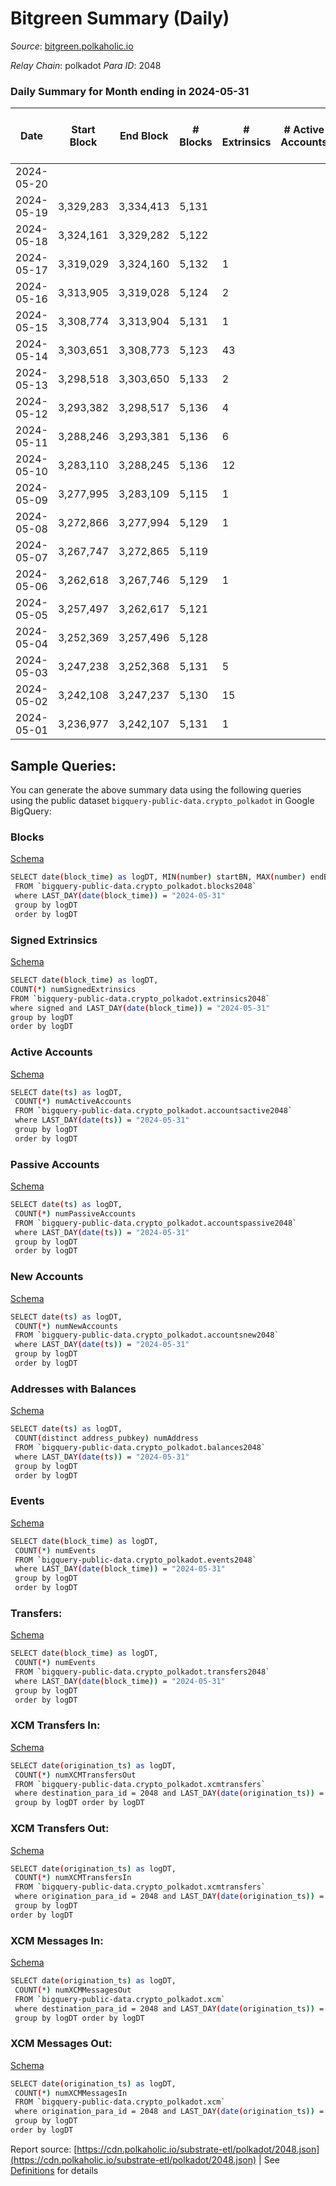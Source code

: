 # Bitgreen Summary (Daily)

_Source_: [bitgreen.polkaholic.io](https://bitgreen.polkaholic.io)

*Relay Chain*: polkadot
*Para ID*: 2048



### Daily Summary for Month ending in 2024-05-31


| Date    | Start Block | End Block | # Blocks | # Extrinsics | # Active Accounts | # Passive Accounts | # New Accounts | # Addresses | # Events  | # Transfers ($USD) | # XCM Transfers In ($USD) | # XCM Transfers Out ($USD) | # XCM In | # XCM Out | Issues |
|---------|-------------|-----------|----------|--------------|-------------------|--------------------|----------------|-------------|-----------|--------------------|---------------------------|----------------------------|----------|-----------|--------|
| 2024-05-20 |  |  |  |  |  |  |  |  |  |   |   |   |  |  |  |
| 2024-05-19 | 3,329,283 | 3,334,413 | 5,131 |  |  |  |  | 1,666 | 217,557 |   |   |   |  |  |  |
| 2024-05-18 | 3,324,161 | 3,329,282 | 5,122 |  |  |  |  | 1,666 | 217,141 |   |   |   |  |  |  |
| 2024-05-17 | 3,319,029 | 3,324,160 | 5,132 | 1 |  |  |  | 1,666 | 217,610 | 1  |   |   |  |  |  |
| 2024-05-16 | 3,313,905 | 3,319,028 | 5,124 | 2 |  |  |  | 1,666 | 217,260 | 2  |   |   |  |  |  |
| 2024-05-15 | 3,308,774 | 3,313,904 | 5,131 | 1 |  |  |  | 1,666 | 217,668 | 25  |   |   |  |  |  |
| 2024-05-14 | 3,303,651 | 3,308,773 | 5,123 | 43 |  |  |  | 1,641 | 216,415 | 41  |   |   |  |  |  |
| 2024-05-13 | 3,298,518 | 3,303,650 | 5,133 | 2 |  |  |  | 1,638 | 216,832 |   |   |   |  |  |  |
| 2024-05-12 | 3,293,382 | 3,298,517 | 5,136 | 4 |  |  |  | 1,638 | 217,802 | 2  |   |   |  |  |  |
| 2024-05-11 | 3,288,246 | 3,293,381 | 5,136 | 6 |  |  |  | 1,638 | 217,822 | 4  |   |   |  |  |  |
| 2024-05-10 | 3,283,110 | 3,288,245 | 5,136 | 12 |  |  |  | 1,635 | 217,879 | 12  |   |   |  |  |  |
| 2024-05-09 | 3,277,995 | 3,283,109 | 5,115 | 1 |  |  |  | 1,632 | 216,906 | 1  |   |   |  |  |  |
| 2024-05-08 | 3,272,866 | 3,277,994 | 5,129 | 1 |  |  |  | 1,631 | 218,836 |   |   |   |  |  |  |
| 2024-05-07 | 3,267,747 | 3,272,865 | 5,119 |  |  |  |  | 1,631 | 219,087 |   |   |   |  |  |  |
| 2024-05-06 | 3,262,618 | 3,267,746 | 5,129 | 1 |  |  |  | 1,631 | 219,781 | 60  |   |   |  |  |  |
| 2024-05-05 | 3,257,497 | 3,262,617 | 5,121 |  |  |  |  | 1,571 | 219,185 |   |   |   |  |  |  |
| 2024-05-04 | 3,252,369 | 3,257,496 | 5,128 |  |  |  |  | 1,571 | 219,459 |   |   |   |  |  |  |
| 2024-05-03 | 3,247,238 | 3,252,368 | 5,131 | 5 |  |  |  | 1,572 | 219,330 |   |   |   |  |  |  |
| 2024-05-02 | 3,242,108 | 3,247,237 | 5,130 | 15 |  |  |  | 1,571 | 219,256 | 3  |   |   |  |  |  |
| 2024-05-01 | 3,236,977 | 3,242,107 | 5,131 | 1 |  |  |  | 1,569 | 215,519 |   |   |   |  |  |  |

## Sample Queries:
You can generate the above summary data using the following queries using the public dataset `bigquery-public-data.crypto_polkadot` in Google BigQuery:


### Blocks 

[Schema](https://github.com/colorfulnotion/substrate-etl/blob/main/schema/blocks.json)

```bash
SELECT date(block_time) as logDT, MIN(number) startBN, MAX(number) endBN, COUNT(*) numBlocks 
 FROM `bigquery-public-data.crypto_polkadot.blocks2048`  
 where LAST_DAY(date(block_time)) = "2024-05-31" 
 group by logDT 
 order by logDT
```

### Signed Extrinsics 

[Schema](https://github.com/colorfulnotion/substrate-etl/blob/main/schema/extrinsics.json)

```bash
SELECT date(block_time) as logDT, 
COUNT(*) numSignedExtrinsics 
FROM `bigquery-public-data.crypto_polkadot.extrinsics2048`  
where signed and LAST_DAY(date(block_time)) = "2024-05-31" 
group by logDT 
order by logDT
```

### Active Accounts 

[Schema](https://github.com/colorfulnotion/substrate-etl/blob/main/schema/accountsactive.json)

```bash
SELECT date(ts) as logDT, 
 COUNT(*) numActiveAccounts 
 FROM `bigquery-public-data.crypto_polkadot.accountsactive2048` 
 where LAST_DAY(date(ts)) = "2024-05-31" 
 group by logDT 
 order by logDT
```

### Passive Accounts 

[Schema](https://github.com/colorfulnotion/substrate-etl/blob/main/schema/accountspassive.json)

```bash
SELECT date(ts) as logDT, 
 COUNT(*) numPassiveAccounts 
 FROM `bigquery-public-data.crypto_polkadot.accountspassive2048` 
 where LAST_DAY(date(ts)) = "2024-05-31" 
 group by logDT 
 order by logDT
```

### New Accounts 

[Schema](https://github.com/colorfulnotion/substrate-etl/blob/main/schema/accountsnew.json)

```bash
SELECT date(ts) as logDT, 
 COUNT(*) numNewAccounts 
 FROM `bigquery-public-data.crypto_polkadot.accountsnew2048` 
 where LAST_DAY(date(ts)) = "2024-05-31" 
 group by logDT
 order by logDT
```

### Addresses with Balances 

[Schema](https://github.com/colorfulnotion/substrate-etl/blob/main/schema/balances.json)

```bash
SELECT date(ts) as logDT,
 COUNT(distinct address_pubkey) numAddress 
 FROM `bigquery-public-data.crypto_polkadot.balances2048` 
 where LAST_DAY(date(ts)) = "2024-05-31" 
 group by logDT 
 order by logDT
```

### Events 

[Schema](https://github.com/colorfulnotion/substrate-etl/blob/main/schema/events.json)

```bash
SELECT date(block_time) as logDT, 
 COUNT(*) numEvents 
 FROM `bigquery-public-data.crypto_polkadot.events2048` 
 where LAST_DAY(date(block_time)) = "2024-05-31" 
 group by logDT 
 order by logDT
```

### Transfers:

[Schema](https://github.com/colorfulnotion/substrate-etl/blob/main/schema/transfers.json)

```bash
SELECT date(block_time) as logDT, 
 COUNT(*) numEvents 
 FROM `bigquery-public-data.crypto_polkadot.transfers2048` 
 where LAST_DAY(date(block_time)) = "2024-05-31" 
 group by logDT 
 order by logDT
```

### XCM Transfers In: 

[Schema](https://github.com/colorfulnotion/substrate-etl/blob/main/schema/xcmtransfers.json)

```bash
SELECT date(origination_ts) as logDT, 
 COUNT(*) numXCMTransfersOut 
 FROM `bigquery-public-data.crypto_polkadot.xcmtransfers` 
 where destination_para_id = 2048 and LAST_DAY(date(origination_ts)) = "2024-05-31" 
 group by logDT order by logDT
```

### XCM Transfers Out: 

[Schema](https://github.com/colorfulnotion/substrate-etl/blob/main/schema/xcmtransfers.json)

```bash
SELECT date(origination_ts) as logDT, 
 COUNT(*) numXCMTransfersIn 
 FROM `bigquery-public-data.crypto_polkadot.xcmtransfers` 
 where origination_para_id = 2048 and LAST_DAY(date(origination_ts)) = "2024-05-31" 
 group by logDT 
order by logDT
```

### XCM Messages In: 

[Schema](https://github.com/colorfulnotion/substrate-etl/blob/main/schema/xcm.json)

```bash
SELECT date(origination_ts) as logDT, 
 COUNT(*) numXCMMessagesOut 
 FROM `bigquery-public-data.crypto_polkadot.xcm` 
 where destination_para_id = 2048 and LAST_DAY(date(origination_ts)) = "2024-05-31" 
 group by logDT order by logDT
```

### XCM Messages Out: 

[Schema](https://github.com/colorfulnotion/substrate-etl/blob/main/schema/xcm.json)

```bash
SELECT date(origination_ts) as logDT, 
 COUNT(*) numXCMMessagesIn 
 FROM `bigquery-public-data.crypto_polkadot.xcm` 
 where origination_para_id = 2048 and LAST_DAY(date(origination_ts)) = "2024-05-31" 
 group by logDT 
order by logDT
```


Report source: [https://cdn.polkaholic.io/substrate-etl/polkadot/2048.json](https://cdn.polkaholic.io/substrate-etl/polkadot/2048.json) | See [Definitions](/DEFINITIONS.md) for details
